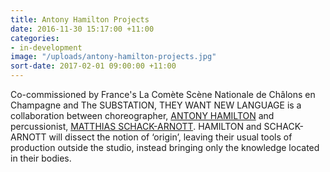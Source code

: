 ```yaml
---
title: Antony Hamilton Projects
date: 2016-11-30 15:17:00 +11:00
categories:
- in-development
image: "/uploads/antony-hamilton-projects.jpg"
sort-date: 2017-02-01 09:00:00 +11:00
---
```


Co-commissioned by France's La Comète Scène Nationale de Châlons en Champagne and The SUBSTATION, THEY WANT NEW LANGUAGE is a collaboration between choreographer, [ANTONY HAMILTON](http://antonyhamiltonprojects.com) and percussionist, [MATTHIAS SCHACK-ARNOTT](http://matthiasschackarnott.com). HAMILTON and SCHACK-ARNOTT will dissect the notion of ‘origin’, leaving their usual tools of production outside the studio, instead bringing only the knowledge located in their bodies.  
